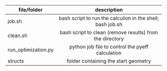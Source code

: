 | file/folder	| description |  
| ------------- |:-------------:|
| job.sh | bash script to run the calculion in the shell; bash job.sh |
| clean.sh | bash script to clean (remove results) from the directory |
| run_optimization.py | python job file to control the pyeff calculation | 
| structs | folder containing the start geometry | 
